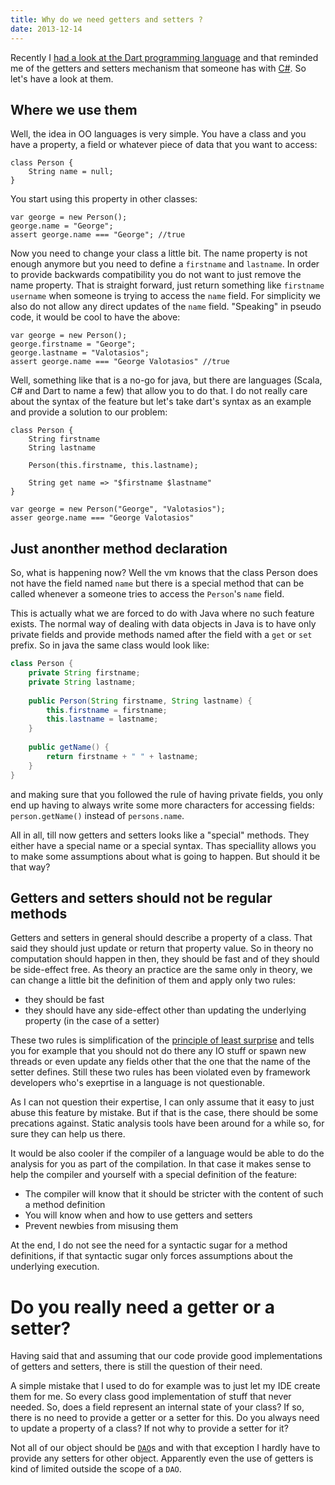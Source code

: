 ```yaml
---
title: Why do we need getters and setters ?
date: 2013-12-14
---
```



Recently I [had a look at the Dart programming language][thoughts-on-dart] and that reminded me of the getters and setters mechanism that someone has with [C#][csharp]. So let's have a look at them.

## Where we use them
Well, the idea in OO languages is very simple. You have a class and you have a property, a field or whatever piece of data that you want to access:

```
class Person {
    String name = null;
}
```

You start using this property in other classes:

```
var george = new Person();
george.name = "George";
assert george.name === "George"; //true
```

Now you need to change your class a little bit. The name property is not enough anymore but you need to define a `firstname` and `lastname`. In order to provide backwards compatibility you do not want to just remove the name property. That is straight forward, just return something like `firstname username` when someone is trying to access the `name` field. For simplicity we also do not allow any direct updates of the `name` field. "Speaking" in pseudo code, it would be cool to have the above:

```
var george = new Person();
george.firstname = "George";
george.lastname = "Valotasios";
assert george.name === "George Valotasios" //true
```

Well, something like that is a no-go for java, but there are languages (Scala, C# and Dart to name a few) that allow you to do that. I do not really care about the syntax of the feature but let's take dart's syntax as an example and provide a solution to our problem:

```
class Person {
    String firstname
    String lastname
    
    Person(this.firstname, this.lastname);
    
    String get name => "$firstname $lastname"
}

var george = new Person("George", "Valotasios");
asser george.name === "George Valotasios"
```

## Just anonther method declaration
So, what is happening now? Well the vm knows that the class Person does not have the field named `name` but there is a special method that can be called whenever a someone tries to access the `Person`'s `name` field.

This is actually what we are forced to do with Java where no such feature exists. The normal way of dealing with data objects in Java is to have only private fields and provide methods named after the field with a `get` or `set` prefix. So in java the same class would look like:

```java
class Person {
    private String firstname;
    private String lastname;
    
    public Person(String firstname, String lastname) {
        this.firstname = firstname;
        this.lastname = lastname;
    }
    
    public getName() {
        return firstname + " " + lastname;
    }
}
```

and making sure that you followed the rule of having private fields, you only end up having to always write some more characters for accessing fields: `person.getName()` instead of `persons.name`.

All in all, till now getters and setters looks like a "special" methods. They either have a special name or a special syntax. Thas speciallity allows you to make some assumptions about what is going to happen. But should it be that way?

## Getters and setters should not be regular methods
Getters and setters in general should describe a property of a class. That said they should just update or return that property value. So in theory no computation should happen in then, they should be fast and of they should be side-effect free. As theory an practice are the same only in theory, we can change a little bit the definition of them and apply only two rules:

- they should be fast
- they should have any side-effect other than updating the underlying property (in the case of a setter)

These two rules is simplification of the [principle of least surprise][pols] and tells you for example that you should not do there any IO stuff or spawn new threads or even update any fields other that the one that the name of the setter defines. Still these two rules has been violated even by framework developers who's exeprtise in a language is not questionable.

As I can not question their expertise, I can only assume that it easy to just abuse this feature by mistake. But if that is the case, there should be some precations against. Static analysis tools have been around for a while so, for sure they can help us there.

It would be also cooler if the compiler of a language would be able to do the analysis for you as part of the compilation. In that case it makes sense to help the compiler and yourself with a special definition of the feature:

- The compiler will know that it should be stricter with the content of such a method definition
- You will know when and how to use getters and setters
- Prevent newbies from misusing them

At the end, I do not see the need for a syntactic sugar for a method definitions, if that syntactic sugar only forces assumptions about the underlying execution.

# Do you really need a getter or a setter?
Having said that and assuming that our code provide good implementations of getters and setters, there is still the question of their need. 

A simple mistake that I used to do for example was to just let my IDE create them for me. So every class good implementation of stuff that never needed. So, does a field represent an internal state of your class? If so, there is no need to provide a getter or a setter for this. Do you always need to update a property of a class? If not why to provide a setter for it?

Not all of our object should be [`DAO`][dao]s and with that exception I hardly have to provide any setters for other object. Apparently even the use of getters is kind of limited outside the scope of a `DAO`.

[thoughts-on-dart]: http://blog.valotas.com/2013/12/dart-language.html
[dartlang]: https://www.dartlang.org/
[csharp]: http://en.wikipedia.org/wiki/C_Sharp_(programming_language)
[pols]: http://en.wikipedia.org/wiki/Principle_of_least_astonishment
[dao]: http://en.wikipedia.org/wiki/Data_access_object
